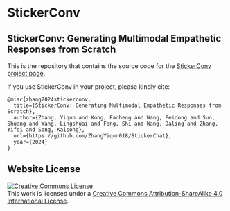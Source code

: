 # StickerConv
## StickerConv: Generating Multimodal Empathetic Responses from Scratch

This is the repository that contains the source code for the [StickerConv project page](https://neu-datamining.github.io/StickerConv/).

If you use StickerConv in your project, please kindly cite:

```
@misc{zhang2024stickerconv,
  title={StickerConv: Generating Multimodal Empathetic Responses from Scratch},
  author={Zhang, Yiqun and Kong, Fanheng and Wang, Peidong and Sun, Shuang and Wang, Lingshuai and Feng, Shi and Wang, Daling and Zhang, Yifei and Song, Kaisong},
  url={https://github.com/ZhangYiqun018/StickerChat},
  year={2024}
}
```

## Website License
<a rel="license" href="http://creativecommons.org/licenses/by-sa/4.0/"><img alt="Creative Commons License" style="border-width:0" src="https://i.creativecommons.org/l/by-sa/4.0/88x31.png" /></a><br />This work is licensed under a <a rel="license" href="http://creativecommons.org/licenses/by-sa/4.0/">Creative Commons Attribution-ShareAlike 4.0 International License</a>.

